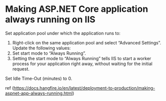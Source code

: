 # Making ASP.NET Core application always running on IIS

Set application pool under which the application runs to:


1. Right-click on the same application pool and select “Advanced Settings”. Update the following values:
2. Set start mode to “Always Running”.
3. Setting the start mode to “Always Running” tells IIS to start a worker process for your application right away, without waiting for the initial request.

Set Idle Time-Out (minutes) to 0.


ref (https://docs.hangfire.io/en/latest/deployment-to-production/making-aspnet-app-always-running.html)